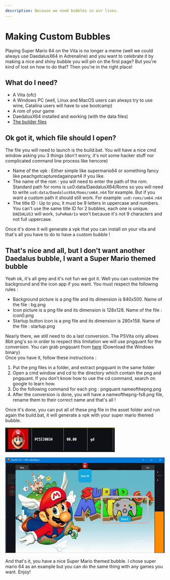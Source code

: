 ```yaml
---
description: Because we need bubbles in our lives.
---
```


# Making Custom Bubbles

Playing Super Mario 64 on the Vita is no longer a meme \(well we could always use DaedalusX64 in Adrenaline\) and you want to celebrate it by making a nice and shiny bubble you will pin on the first page? But you're kind of lost on how to do that? Then you're in the right place!

## What do I need?

* A Vita \(ofc\)
* A Windows PC \(well, Linux and MacOS users can always try to use wine, Catalina users will have to use bootcamp\)
* A rom of your game
* DaedalusX64 installed and working \(with the data files\)
* [The builder files ](https://github.com/Rinnegatamante/DaedalusX64-vitaGL/releases/download/Nightly/builder.zip)

## Ok got it, which file should I open?

The file you will need to launch is the build.bat. You will have a nice cmd window asking you 3 things \(don't worry, it's not some hacker stuff nor complicated command line process like hencore\)

* Name of the vpk : Either simple like supermario64 or something fancy like peachgotcapturedagainpart4 if you like.
* The name of the rom : you will need to enter the path of the rom. Standard path for roms is ux0:data/DaedalusX64/Roms so you will need to write `ux0:data/DaedalusX64/Roms/sm64.n64` for example. But if you want a custom path it should still work. For example: `ux0:roms/sm64.n64`
* The title ID : Up to you, it must be 9 letters in uppercase and numbers. You can't use the same title ID for 2 bubbles, each one is unique. `DAEDALUS3` will work, `SuPeRmArIo` won't because it's not 9 characters and not full uppercase.

Once it's done it will generate a vpk that you can install on your vita and that's all you have to do to have a custom bubble !

## That's nice and all, but I don't want another Daedalus bubble, I want a Super Mario themed bubble

Yeah ok, it's all grey and it's not fun we got it. Well you can customize the background and the icon app if you want. You must respect the following rules :

* Background picture is a png file and its dimension is 840x500. Name of the file : bg.png
* Icon picture is a png file and its dimension is 128x128. Name of the file : icon0.png
* Startup button icon is a png file and its dimension is 280x158. Name of the file : startup.png

Nearly there, we still need to do a last conversion. The PSVita only allows 8bit png's so in order to respect this limitation we will use pngquant for the conversion. You can grab pngquant from [here](https://pngquant.org/) \(Download the Windows binary\)  
Once you have it, follow these instructions :

1. Put the png files in a folder, and extract pngquant in the same folder
2. Open a cmd window and cd to the directory which contain the png and pngquant. If you don't know how to use the cd command, search on google to learn how.
3. Do the following command for each png : pngquant nameofthepng.png
4. After the conversion is done, you will have a nameofthepng-fs8.png file, rename them to their correct name and that's all !

Once it's done, you can put all of these png file in the asset folder and run again the build.bat, it will generate a vpk with your super mario themed bubble.

![Oh a Mario head](../../.gitbook/assets/image.png)

![No vita? No problem, vita3K exists](../../.gitbook/assets/image%20%283%29.png)

And that's it, you have a nice Super Mario themed bubble. I chose super mario 64 as an example but you can do the same thing with any games you want. Enjoy!

